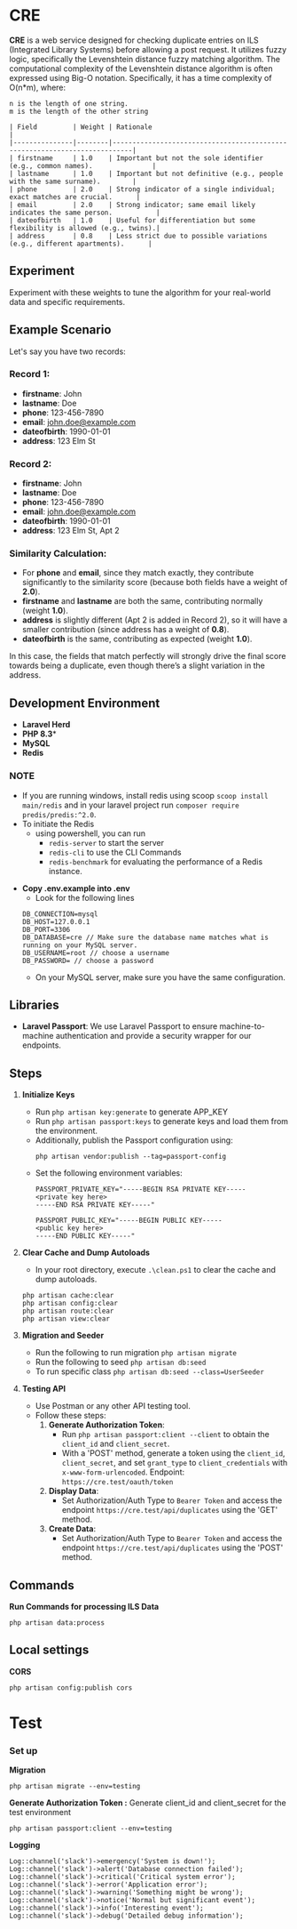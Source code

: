 # CRE

**CRE** is a web service designed for checking duplicate entries on ILS (Integrated Library Systems) before allowing a post request. It utilizes fuzzy logic, specifically the Levenshtein distance fuzzy matching algorithm.
The computational complexity of the Levenshtein distance algorithm is often expressed using Big-O notation. Specifically, it has a time complexity of O(n*m), where:
```
n is the length of one string.
m is the length of the other string
```

```
| Field         | Weight | Rationale                                                                 |
|---------------|--------|---------------------------------------------------------------------------|
| firstname     | 1.0    | Important but not the sole identifier (e.g., common names).               |
| lastname      | 1.0    | Important but not definitive (e.g., people with the same surname).        |
| phone         | 2.0    | Strong indicator of a single individual; exact matches are crucial.      |
| email         | 2.0    | Strong indicator; same email likely indicates the same person.           |
| dateofbirth   | 1.0    | Useful for differentiation but some flexibility is allowed (e.g., twins).|
| address       | 0.8    | Less strict due to possible variations (e.g., different apartments).      |

```
## Experiment

Experiment with these weights to tune the algorithm for your real-world data and specific requirements.

## Example Scenario

Let's say you have two records:

### Record 1:
- **firstname**: John
- **lastname**: Doe
- **phone**: 123-456-7890
- **email**: john.doe@example.com
- **dateofbirth**: 1990-01-01
- **address**: 123 Elm St

### Record 2:
- **firstname**: John
- **lastname**: Doe
- **phone**: 123-456-7890
- **email**: john.doe@example.com
- **dateofbirth**: 1990-01-01
- **address**: 123 Elm St, Apt 2

### Similarity Calculation:

- For **phone** and **email**, since they match exactly, they contribute significantly to the similarity score (because both fields have a weight of **2.0**).
- **firstname** and **lastname** are both the same, contributing normally (weight **1.0**).
- **address** is slightly different (Apt 2 is added in Record 2), so it will have a smaller contribution (since address has a weight of **0.8**).
- **dateofbirth** is the same, contributing as expected (weight **1.0**).

In this case, the fields that match perfectly will strongly drive the final score towards being a duplicate, even though there’s a slight variation in the address.

## Development Environment

- **Laravel Herd**
- **PHP 8.3***
- **MySQL**
- **Redis**

### NOTE
- If you are running windows, install redis using scoop `scoop install main/redis` and in your laravel project run `composer require predis/predis:^2.0`.
- To initiate the Redis
    - using powershell, you can run 
        - `redis-server` to start the server
        - `redis-cli` to use the CLI Commands
        - `redis-benchmark` for evaluating the performance of a Redis instance. 


<!--  copy .env.example into .env -->
- **Copy .env.example into .env**
    - Look for the following lines 
    ```
    DB_CONNECTION=mysql
    DB_HOST=127.0.0.1
    DB_PORT=3306
    DB_DATABASE=cre // Make sure the database name matches what is running on your MySQL server.
    DB_USERNAME=root // choose a username
    DB_PASSWORD= // choose a password
    ```
    - On your MySQL server, make sure you have the same configuration. 

## Libraries

- **Laravel Passport**: We use Laravel Passport to ensure machine-to-machine authentication and provide a security wrapper for our endpoints.

## Steps

1. **Initialize Keys**
   - Run `php artisan key:generate` to generate APP_KEY
   - Run `php artisan passport:keys` to generate keys and load them from the environment.
   - Additionally, publish the Passport configuration using:
     ```
     php artisan vendor:publish --tag=passport-config
     ```
   - Set the following environment variables:
     ```
     PASSPORT_PRIVATE_KEY="-----BEGIN RSA PRIVATE KEY-----
     <private key here>
     -----END RSA PRIVATE KEY-----"

     PASSPORT_PUBLIC_KEY="-----BEGIN PUBLIC KEY-----
     <public key here>
     -----END PUBLIC KEY-----"
     ```

2. **Clear Cache and Dump Autoloads**
   - In your root directory, execute `.\clean.ps1` to clear the cache and dump autoloads.

   ```
   php artisan cache:clear
   php artisan config:clear
   php artisan route:clear
   php artisan view:clear
   ```
3. **Migration and Seeder** 
   - Run the following to run migration `php artisan migrate`
   - Run the following to seed `php artisan db:seed`
   - To run specific class `php artisan db:seed --class=UserSeeder`

4. **Testing API**
   - Use Postman or any other API testing tool.
   - Follow these steps:
     1. **Generate Authorization Token**:
        - Run `php artisan passport:client --client` to obtain the `client_id` and `client_secret`.
        - With a 'POST' method, generate a token using the `client_id`, `client_secret`, and set `grant_type` to `client_credentials` with `x-www-form-urlencoded`. Endpoint: `https://cre.test/oauth/token`
     2. **Display Data**:
        - Set Authorization/Auth Type to `Bearer Token` and access the endpoint `https://cre.test/api/duplicates` using the 'GET' method.
     3. **Create Data**:
        - Set Authorization/Auth Type to `Bearer Token` and access the endpoint `https://cre.test/api/duplicates` using the 'POST' method.

## Commands
**Run Commands for processing ILS Data**
```
php artisan data:process
```

## Local settings
**CORS**
```
php artisan config:publish cors
```


# Test

### Set up
**Migration**
```
php artisan migrate --env=testing
```
**Generate Authorization Token :**
Generate client_id and client_secret for the test environment 

```
php artisan passport:client --env=testing
```


**Logging**

```// Log different severity levels
Log::channel('slack')->emergency('System is down!');
Log::channel('slack')->alert('Database connection failed');
Log::channel('slack')->critical('Critical system error');
Log::channel('slack')->error('Application error');
Log::channel('slack')->warning('Something might be wrong');
Log::channel('slack')->notice('Normal but significant event');
Log::channel('slack')->info('Interesting event');
Log::channel('slack')->debug('Detailed debug information');

```